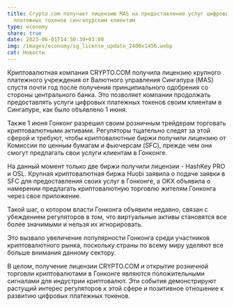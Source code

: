 ```yaml
---
title: Crypto.com получает лицензию MAS на предоставление услуг цифровых
  платежных токенов сингапурским клиентам
type: economy
share: true
date: 2023-06-01T14:50:39+03:00
img: /images/economy/sg_license_update_2400x1456.webp
cat: Новости
---
```

Криптовалютная компания CRYPTO.COM получила лицензию крупного платежного учреждения от Валютного управления Сингапура (MAS) спустя почти год после получения принципиального одобрения со стороны центрального банка. Это позволяет компании продолжать предоставлять услуги цифровых платежных токенов своим клиентам в Сингапуре, как было объявлено 1 июня.

Также 1 июня Гонконг разрешил своим розничным трейдерам торговать криптовалютными активами. Регуляторы тщательно следят за этой сферой и требуют, чтобы криптовалютные биржи получили лицензию от Комиссии по ценным бумагам и фьючерсам (SFC), прежде чем они смогут предлагать свои услуги клиентам в Гонконге.

На данный момент только две биржи получили лицензии - HashKey PRO и OSL. Крупная криптовалютная биржа Huobi заявила о подаче заявки в SFC для предоставления своих услуг в Гонконге, а OKX объявила о намерении предлагать криптовалютную торговлю жителям Гонконга через свое приложение.

Такой шаг, о котором власти Гонконга объявили недавно, связан с убеждением регуляторов в том, что виртуальные активы становятся все более значимыми и нельзя их игнорировать.

Это вызвало увеличение популярности Гонконга среди участников криптовалютного рынка, поскольку страны по всему миру уделяют все больше внимания данному сектору.

В целом, получение лицензии CRYPTO.COM и открытие розничной торговли криптовалютами в Гонконге являются положительными сигналами для индустрии криптовалют. Эти события демонстрируют растущий интерес регуляторов к этой сфере и позитивное отношение к развитию цифровых платежных токенов.